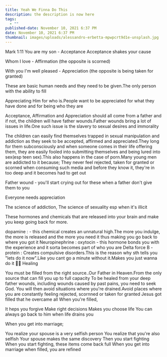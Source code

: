 ```yaml
---
title: Yeah We Finna Do This
description: the description is now here
tags:
  - ""
published-date: November 10, 2021 6:37 PM
date: November 10, 2021 6:37 PM
thumbnail: images/uploads/alessandro-erbetta-mpwpcrt9d1e-unsplash.jpg
---
```

Mark 1:11
You are my son - Acceptance
Acceptance shakes your cause

Whom I love - Affirmation (the opposite is scorned)

With you I'm well pleased - Appreciation (the opposite is being taken for granted)

These are basic human needs and they need to be given.The only person with the ability to fill

Appreciating Him for who is.People want to be appreciated for what they have done and for being who they are

Acceptance, Affirmation and Appreciation should all come from a father and if not, the children will have father wounds.Father wounds bring a lot of issues in life.One such issue is the slavery to sexual desires and immorality

The children can easily find themselves trapped in sexual manipulation and addiction as they seek to be accepted, affirmed and appreciated.They long for them subconsciously and when someone comes in their life offering them, they are easily fooled into submitting themselves and being lured into sex(esp teen sex).This also happens in the case of porn.Many young men are addicted to it because; They never feel rejected, taken for granted or scorned when consuming such media and before they know it, they're in too deep and it becomes had to get out

Father wound - you'll start crying out for these when a father don't give them to you

Everyone needs appreciation

The science of addiction, The science of sexuality esp when it's illicit

These hormones and chemicals that are released into your brain and make you keep going back for more.

 dopamine : - this chemical creates an unnatural high.The more you indulge, the more is released and the more you need it thus making you go back to where you got it
 Neuropinephrine :
 oxytocin - this hormone bonds you with the experience and it sorta becomes part of who you are
 Delta force B - protein : Creates compulsive disorders.This is the reason why sth tells you "lets do it now".Like you cant go a minute without it.Makes you just wanna do it 😬😬
Healing

You must be filled from the right source..Our Father in Heaven.From the only source that can fill you up to full capacity
To be healed from your deep father wounds, including wounds caused by past pains, you need to seek God.
You will then avoid situations where you're drained.Avoid places where you are constantly feeling rejected, scornned or taken for granted
Jesus got filled that he overcame all
When you're filled,

It heps you forgive
Make right decisions
Makes you choose life
You can always go back to him when life drains you

When you get into marriage;

You realize your spouse is a very selfish person
You realize that you're also selfish
Your spouse makes the same discovery
Then you start fighting
When you start fighting, these items come back full
When you get into marriage when filled, you are refined